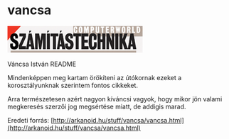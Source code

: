 # vancsa

![CW szamitastechnika logo](CW_szamitastechnika_logo.gif)

Váncsa István README

Mindenképpen meg kartam örökíteni az útókornak ezeket a korosztályunknak szerintem fontos cikkeket. 

Arra természetesen azért nagyon kíváncsi vagyok, hogy mikor jön valami megkeresés szerzői jog megsértése miatt, de addigis marad.

Eredeti forrás: [http://arkanoid.hu/stuff/vancsa/vancsa.html](http://arkanoid.hu/stuff/vancsa/vancsa.html)
